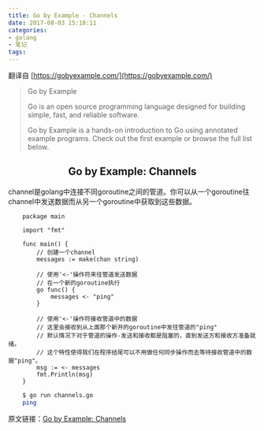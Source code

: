 ```yaml
---
title: Go by Example - Channels
date: 2017-08-03 15:18:11
categories:
- golang
- 笔记
tags:
---
```


翻译自 [https://gobyexample.com/](https://gobyexample.com/)

> Go by Example
> 
> Go is an open source programming language designed for building simple, fast, and reliable software.
> 
> Go by Example is a hands-on introduction to Go using annotated example programs. Check out the first example or browse the full list below.

## <center>Go by Example: Channels</center>

channel是golang中连接不同goroutine之间的管道。你可以从一个goroutine往channel中发送数据而从另一个goroutine中获取到这些数据。

```golang
    package main

    import "fmt"

    func main() {
        // 创建一个channel
        messages := make(chan string)

        // 使用'<-'操作符来往管道发送数据
        // 在一个新的goroutine执行
        go func() {
            messages <- "ping"
        }

        // 使用'<-'操作符接收管道中的数据
        // 这里会接收到从上面那个新开的goroutine中发往管道的"ping"
        // 默认情况下对于管道的操作-发送和接收都是阻塞的，直到发送方和接收方准备就绪。
        // 这个特性使得我们在程序结尾可以不用做任何同步操作而去等待接收管道中的数据"ping"。
        msg := <- messages
        fmt.Println(msg)
    }
```


```bash
    $ go run channels.go 
    ping
```

原文链接：[Go by Example: Channels](https://gobyexample.com/channels)



















